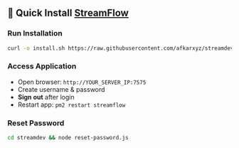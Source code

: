 ## 🚀 Quick Install [StreamFlow](https://github.com/bangtutorial/streamflow)

### Run Installation
```bash
curl -o install.sh https://raw.githubusercontent.com/afkarxyz/streamdev/main/install.sh && chmod +x install.sh && ./install.sh
```

### Access Application
- Open browser: `http://YOUR_SERVER_IP:7575`
- Create username & password
- **Sign out** after login
- Restart app: `pm2 restart streamflow`

### Reset Password
```bash
cd streamdev && node reset-password.js
```
